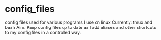 config_files
============
config files used for various programs I use on linux
Currently: tmux and bash
Aim: Keep config files up to date as I add aliases and other shortcuts to my config files in a controlled way.
